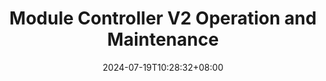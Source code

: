 ---
title: Module Controller V2 Operation and Maintenance
date: 2024-07-19T10:28:32+08:00
description: Operation and Maintenance of Modules under the Koupleless Module Controller V2 Architecture
weight: 700
---